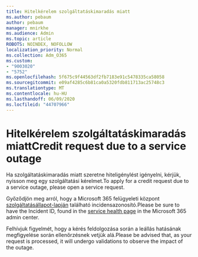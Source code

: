 ```yaml
---
title: Hitelkérelem szolgáltatáskimaradás miatt
ms.author: pebaum
author: pebaum
manager: mnirkhe
ms.audience: Admin
ms.topic: article
ROBOTS: NOINDEX, NOFOLLOW
localization_priority: Normal
ms.collection: Adm_O365
ms.custom:
- "9003020"
- "5752"
ms.openlocfilehash: 5f675c9f44563df2fb7183e91c5478335ca58058
ms.sourcegitcommit: e09af4285c6b81ca0a5320fdb811713ac25748c3
ms.translationtype: MT
ms.contentlocale: hu-HU
ms.lasthandoff: 06/09/2020
ms.locfileid: "44707966"
---
```

# <a name="credit-request-due-to-a-service-outage"></a><span data-ttu-id="6da38-102">Hitelkérelem szolgáltatáskimaradás miatt</span><span class="sxs-lookup"><span data-stu-id="6da38-102">Credit request due to a service outage</span></span>

<span data-ttu-id="6da38-103">Ha szolgáltatáskimaradás miatt szeretne hiteligénylést igényelni, kérjük, nyisson meg egy szolgáltatási kérelmet.</span><span class="sxs-lookup"><span data-stu-id="6da38-103">To apply for a credit request due to a service outage, please open a service request.</span></span>

<span data-ttu-id="6da38-104">Győződjön meg arról, hogy a Microsoft 365 felügyeleti központ [szolgáltatásállapot-lapján](https://docs.microsoft.com/office365/enterprise/view-service-health) található incidensazonosító.</span><span class="sxs-lookup"><span data-stu-id="6da38-104">Please be sure to have the Incident ID, found in the [service health page](https://docs.microsoft.com/office365/enterprise/view-service-health) in the Microsoft 365 admin center.</span></span>

<span data-ttu-id="6da38-105">Felhívjuk figyelmét, hogy a kérés feldolgozása során a leállás hatásának megfigyelése során ellenőrzésnek vetjük alá.</span><span class="sxs-lookup"><span data-stu-id="6da38-105">Please be advised that, as your request is processed, it will undergo validations to observe the impact of the outage.</span></span>
